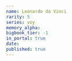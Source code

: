 ```yaml
---
name: Leonardo da Vinci
rarity: 5
series: voy
memory_alpha:
bigbook_tier: -1
in_portal: true
date:
published: true
---
```



